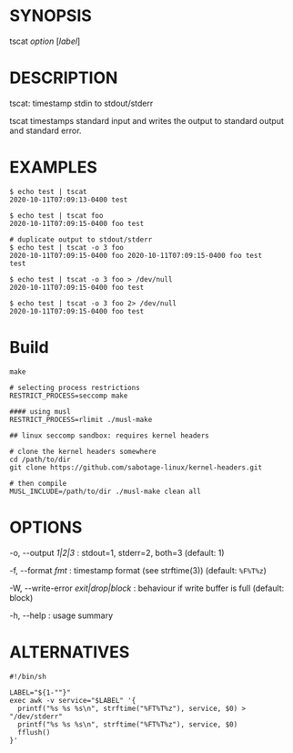 # SYNOPSIS

tscat *option* [*label*]

# DESCRIPTION

tscat: timestamp stdin to stdout/stderr

tscat timestamps standard input and writes the output to standard output
and standard error.

# EXAMPLES

    $ echo test | tscat
    2020-10-11T07:09:13-0400 test

    $ echo test | tscat foo
    2020-10-11T07:09:15-0400 foo test

    # duplicate output to stdout/stderr
    $ echo test | tscat -o 3 foo
    2020-10-11T07:09:15-0400 foo 2020-10-11T07:09:15-0400 foo test
    test

    $ echo test | tscat -o 3 foo > /dev/null
    2020-10-11T07:09:15-0400 foo test

    $ echo test | tscat -o 3 foo 2> /dev/null
    2020-10-11T07:09:15-0400 foo test

# Build

    make

    # selecting process restrictions
    RESTRICT_PROCESS=seccomp make

    #### using musl
    RESTRICT_PROCESS=rlimit ./musl-make

    ## linux seccomp sandbox: requires kernel headers

    # clone the kernel headers somewhere
    cd /path/to/dir
    git clone https://github.com/sabotage-linux/kernel-headers.git

    # then compile
    MUSL_INCLUDE=/path/to/dir ./musl-make clean all

# OPTIONS

-o, --output *1|2|3*
: stdout=1, stderr=2, both=3 (default: 1)

-f, --format *fmt*
: timestamp format (see strftime(3)) (default: `%F%T%z`)

-W, --write-error *exit|drop|block*
: behaviour if write buffer is full (default: block)

-h, --help
: usage summary

# ALTERNATIVES

~~~
#!/bin/sh

LABEL="${1-""}"
exec awk -v service="$LABEL" '{
  printf("%s %s %s\n", strftime("%FT%T%z"), service, $0) > "/dev/stderr"
  printf("%s %s %s\n", strftime("%FT%T%z"), service, $0)
  fflush()
}'
~~~
